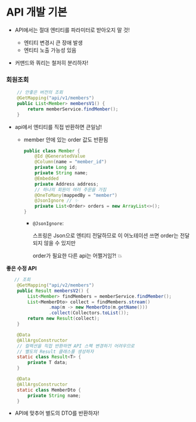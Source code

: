 # API 개발 기본



- API에서는 절대 엔티티를 파라미터로 받아오지 말 것!
  - 엔티티 변경시 큰 장애 발생
  - 엔티티 노출 가능성 있음

- 커맨드와 쿼리는 철저히 분리하자!



### 회원조회

```java
    // 안좋은 버전의 조회
    @GetMapping("api/v1/members")
    public List<Member> membersV1() {
        return memberService.findMember();
    }
```

- api에서 엔티티를 직접 반환하면 큰일남!

  - member 안에 있는 order 값도 반환됨

    ```java
    public class Member {
        @Id @GeneratedValue
        @Column(name = "member_id")
        private Long id;
        private String name;
        @Embedded
        private Address address;
        // 하나의 회원이 여러 주문을 가짐
        @OneToMany(mappedBy = "member") 
        @JsonIgnore // ✨
        private List<Order> orders = new ArrayList<>();
    }
    ```

    - `@JsonIgnore`:

      스프링은 Json으로 엔티티 전달하므로 이 어노테이션 쓰면 order는 전달되지 않을 수 있지만 

      order가 필요한 다른 api는 어쩔거임?! 💥

**좋은 수정 API**

```java
   // 조회
    @GetMapping("api/v2/members")
    public Result membersV2() {
        List<Member> findMembers = memberService.findMember();
        List<MemberDto> collect = findMembers.stream()
                .map(m -> new MemberDto(m.getName()))
                .collect(Collectors.toList());
        return new Result(collect);
    }

    @Data
    @AllArgsConstructor
    // 컬렉션을 직접 반환하면 API 스펙 변경하기 어려우므로
    // 별도의 Result 클래스를 생성하자
    static class Result<T> {
        private T data;
    }

    @Data
    @AllArgsConstructor
    static class MemberDto {
        private String name;
    }

```

- API에 맞추어 별도의 DTO를 반환하자!